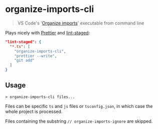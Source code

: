 # organize-imports-cli

> VS Code's '[Organize imports](https://code.visualstudio.com/updates/v1_23#_javascript-and-typescript-organize-imports)' executable from command line

Plays nicely with [Prettier](https://prettier.io) and [lint-staged](https://github.com/okonet/lint-staged):

```json
"lint-staged": {
  "*.ts": [
    "organize-imports-cli",
    "prettier --write",
    "git add"
  ]
}
```

## Usage

```console
> organize-imports-cli files...
```

Files can be specific `ts` and `js` files or `tsconfig.json`, in which case the whole project is processed.

Files containing the substring `// organize-imports-ignore` are skipped.
